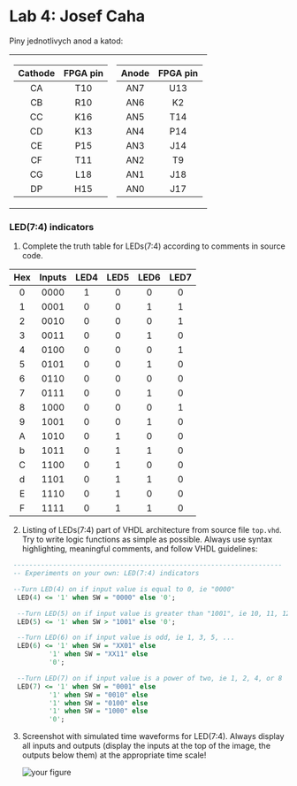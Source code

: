 # Lab 4: Josef Caha

Piny jednotlivych anod a katod:

<table>
<tr>
<td>

| **Cathode** | **FPGA pin** |
| :-: | :-: |
| CA | T10 |
| CB | R10 |
| CC | K16 |
| CD | K13 |
| CE | P15 |
| CF | T11 |
| CG | L18 |
| DP | H15 |

</td>
<td>

| **Anode** | **FPGA pin** |
| :-: | :-: |
| AN7 | U13 |
| AN6 | K2 |
| AN5 | T14 |
| AN4 | P14 |
| AN3 | J14 |
| AN2 | T9 |
| AN1 | J18 |
| AN0 | J17 |

</td>
</tr> 
</table>

### LED(7:4) indicators

1. Complete the truth table for LEDs(7:4) according to comments in source code.

| **Hex** | **Inputs** | **LED4** | **LED5** | **LED6** | **LED7** |
| :-: | :-: | :-: | :-: | :-: | :-: |
| 0 | 0000 | 1 | 0 | 0 | 0 |
| 1 | 0001 | 0 | 0 | 1 | 1 |
| 2 | 0010 | 0 | 0 | 0 | 1 |
| 3 | 0011 | 0 | 0 | 1 | 0 |
| 4 | 0100 | 0 | 0 | 0 | 1 |
| 5 | 0101 | 0 | 0 | 1 | 0 |
| 6 | 0110 | 0 | 0 | 0 | 0 |
| 7 | 0111 | 0 | 0 | 1 | 0 |
| 8 | 1000 | 0 | 0 | 0 | 1 |
| 9 | 1001 | 0 | 0 | 1 | 0 |
| A | 1010 | 0 | 1 | 0 | 0 |
| b | 1011 | 0 | 1 | 1 | 0 |
| C | 1100 | 0 | 1 | 0 | 0 |
| d | 1101 | 0 | 1 | 1 | 0 |
| E | 1110 | 0 | 1 | 0 | 0 |
| F | 1111 | 0 | 1 | 1 | 0 |

2. Listing of LEDs(7:4) part of VHDL architecture from source file `top.vhd`. Try to write logic functions as simple as possible. Always use syntax highlighting, meaningful comments, and follow VHDL guidelines:

  ```vhdl
   --------------------------------------------------------------------
   -- Experiments on your own: LED(7:4) indicators

   --Turn LED(4) on if input value is equal to 0, ie "0000"
    LED(4) <= '1' when SW = "0000" else '0';

    --Turn LED(5) on if input value is greater than "1001", ie 10, 11, 12, ...
    LED(5) <= '1' when SW > "1001" else '0';

    --Turn LED(6) on if input value is odd, ie 1, 3, 5, ...
    LED(6) <= '1' when SW = "XX01" else
            '1' when SW = "XX11" else 
            '0';

    --Turn LED(7) on if input value is a power of two, ie 1, 2, 4, or 8
    LED(7) <= '1' when SW = "0001" else
            '1' when SW = "0010" else 
            '1' when SW = "0100" else 
            '1' when SW = "1000" else 
            '0';
   ```

3. Screenshot with simulated time waveforms for LED(7:4). Always display all inputs and outputs (display the inputs at the top of the image, the outputs below them) at the appropriate time scale!

   ![your figure]()
